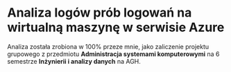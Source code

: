 # Analiza logów prób logowań na wirtualną maszynę w serwisie Azure

Analiza została zrobiona w 100% przeze mnie, jako zaliczenie projektu grupowego z przedmiotu **Administracja systemami komputerowymi** na 6 semestrze **Inżynierii i analizy danych** na AGH.
